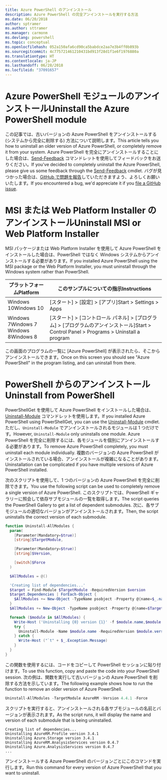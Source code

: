 ```yaml
---
title: Azure PowerShell のアンインストール
description: Azure PowerShell の完全アンインストールを実行する方法
ms.date: 06/20/2018
author: sptramer
ms.author: sttramer
ms.manager: carmonm
ms.devlang: powershell
ms.topic: conceptual
ms.openlocfilehash: 052a150afa6cd90ca5babdce2aa7e3b4ff0b893b
ms.sourcegitcommit: 4c775721461210431bd913f28d1f1e6f1976880a
ms.translationtype: HT
ms.contentlocale: ja-JP
ms.lasthandoff: 06/28/2018
ms.locfileid: "37091657"
---
```

# <a name="uninstall-the-azure-powershell-module"></a><span data-ttu-id="1c5ab-103">Azure PowerShell モジュールのアンインストール</span><span class="sxs-lookup"><span data-stu-id="1c5ab-103">Uninstall the Azure PowerShell module</span></span>

<span data-ttu-id="1c5ab-104">この記事では、古いバージョンの Azure PowerShell をアンインストールする (システムから完全に削除する) 方法について説明します。</span><span class="sxs-lookup"><span data-stu-id="1c5ab-104">This article tells you how to uninstall an older version of Azure PowerShell, or completely remove it from your system.</span></span> <span data-ttu-id="1c5ab-105">Azure PowerShell を完全にアンインストールすることにした場合は、[Send-Feedback](/powershell/module/azurerm.profile/send-feedback) コマンドレットを使用してフィードバックをお送りください。</span><span class="sxs-lookup"><span data-stu-id="1c5ab-105">If you've decided to completely uninstall the Azure PowerShell, please give us some feedback through the [Send-Feedback](/powershell/module/azurerm.profile/send-feedback) cmdlet.</span></span> <span data-ttu-id="1c5ab-106">バグが見つかった場合は、[GitHub で問題を報告](https://github.com/azure/azure-powershell/issues)していただきますよう、よろしくお願いいたします。</span><span class="sxs-lookup"><span data-stu-id="1c5ab-106">If you encountered a bug, we'd appreciate it if you [file a GitHub issue](https://github.com/azure/azure-powershell/issues).</span></span>

# <a name="uninstall-msi-or-web-platform-installer"></a><span data-ttu-id="1c5ab-107">MSI または Web Platform Installer のアンインストール</span><span class="sxs-lookup"><span data-stu-id="1c5ab-107">Uninstall MSI or Web Platform Installer</span></span> 

<span data-ttu-id="1c5ab-108">MSI パッケージまたは Web Platform Installer を使用して Azure PowerShell をインストールした場合は、PowerShell ではなく Windows システムからアンインストールする必要があります。</span><span class="sxs-lookup"><span data-stu-id="1c5ab-108">If you installed Azure PowerShell using the MSI package or the Web Platform Installer, you must uninstall through the Windows system rather than PowerShell.</span></span>
 
| <span data-ttu-id="1c5ab-109">プラットフォーム</span><span class="sxs-lookup"><span data-stu-id="1c5ab-109">Platform</span></span> | <span data-ttu-id="1c5ab-110">このサンプルについての指示</span><span class="sxs-lookup"><span data-stu-id="1c5ab-110">Instructions</span></span> |
|----------|--------------|
| <span data-ttu-id="1c5ab-111">Windows 10</span><span class="sxs-lookup"><span data-stu-id="1c5ab-111">Windows 10</span></span> | <span data-ttu-id="1c5ab-112">[スタート] > [設定] > [アプリ]</span><span class="sxs-lookup"><span data-stu-id="1c5ab-112">Start > Settings > Apps</span></span> |
| <span data-ttu-id="1c5ab-113">Windows 7</span><span class="sxs-lookup"><span data-stu-id="1c5ab-113">Windows 7</span></span> </br><span data-ttu-id="1c5ab-114">Windows 8</span><span class="sxs-lookup"><span data-stu-id="1c5ab-114">Windows 8</span></span> | <span data-ttu-id="1c5ab-115">[スタート] > [コントロール パネル] > [プログラム] > [プログラムのアンインストール]</span><span class="sxs-lookup"><span data-stu-id="1c5ab-115">Start > Control Panel > Programs > Uninstall a program</span></span> |

<span data-ttu-id="1c5ab-116">この画面のプログラムの一覧に [Azure PowerShell] が表示されたら、そこからアンインストールできます。</span><span class="sxs-lookup"><span data-stu-id="1c5ab-116">Once on this screen you should see "Azure PowerShell" in the program listing, and can uninstall from there.</span></span>

# <a name="uninstall-from-powershell"></a><span data-ttu-id="1c5ab-117">PowerShell からのアンインストール</span><span class="sxs-lookup"><span data-stu-id="1c5ab-117">Uninstall from PowerShell</span></span>

<span data-ttu-id="1c5ab-118">PowerShellGet を使用して Azure PowerShell をインストールした場合は、[Uninstall-Module](/powershell/module/powershellget/uninstall-module) コマンドレットを使用します。</span><span class="sxs-lookup"><span data-stu-id="1c5ab-118">If you installed Azure PowerShell using PowerShellGet, you can use the [Uninstall-Module](/powershell/module/powershellget/uninstall-module) cmdlet.</span></span> <span data-ttu-id="1c5ab-119">ただし、`Uninstall-Module` でアンインストールされるモジュールは 1 つだけです。</span><span class="sxs-lookup"><span data-stu-id="1c5ab-119">However, `Uninstall-Module` only uninstalls one module.</span></span> <span data-ttu-id="1c5ab-120">Azure PowerShell を完全に削除するには、各モジュールを個別にアンインストールする必要があります。</span><span class="sxs-lookup"><span data-stu-id="1c5ab-120">To remove Azure PowerShell completely, you must uninstall each module individually.</span></span> <span data-ttu-id="1c5ab-121">複数のバージョンの Azure PowerShell がインストールされている場合、アンインストールが複雑になることがあります。</span><span class="sxs-lookup"><span data-stu-id="1c5ab-121">Uninstallation can be complicated if you have multiple versions of Azure PowerShell installed.</span></span>

<span data-ttu-id="1c5ab-122">次のスクリプトを使用して、1 つのバージョンの Azure PowerShell を完全に削除できます。</span><span class="sxs-lookup"><span data-stu-id="1c5ab-122">You use the following script can be used to completely remove a single version of Azure PowerShell.</span></span> <span data-ttu-id="1c5ab-123">このスクリプトでは、PowerShell ギャラリーに照会して依存サブモジュールの一覧を取得します。</span><span class="sxs-lookup"><span data-stu-id="1c5ab-123">The script queries the PowerShell Gallery to get a list of dependent submodules.</span></span> <span data-ttu-id="1c5ab-124">次に、各サブモジュールの適切なバージョンがアンインストールされます。</span><span class="sxs-lookup"><span data-stu-id="1c5ab-124">Then, the script uninstalls the correct version of each submodule.</span></span>

```powershell
function Uninstall-AllModules {
  param(
    [Parameter(Mandatory=$true)]
    [string]$TargetModule,

    [Parameter(Mandatory=$true)]
    [string]$Version,

    [switch]$Force
  )

  $AllModules = @()

  'Creating list of dependencies...'
  $target = Find-Module $TargetModule -RequiredVersion $version
  $target.Dependencies | ForEach-Object {
    $AllModules += New-Object -TypeName psobject -Property @{name=$_.name; version=$_.requiredversion}
  }
  $AllModules += New-Object -TypeName psobject -Property @{name=$TargetModule; version=$Version}

  foreach ($module in $AllModules) {
    Write-Host ('Uninstalling {0} version {1}' -f $module.name,$module.version)
    try {
      Uninstall-Module -Name $module.name -RequiredVersion $module.version -Force:$Force -ErrorAction Stop
    } catch {
      Write-Host ("`t" + $_.Exception.Message)
    }
  }
}
```

<span data-ttu-id="1c5ab-125">この関数を使用するには、コードをコピーして PowerShell セッションに貼り付けます。</span><span class="sxs-lookup"><span data-stu-id="1c5ab-125">To use this function, copy and paste the code into your PowerShell session.</span></span> <span data-ttu-id="1c5ab-126">次の例は、関数を実行して古いバージョンの Azure PowerShell を削除する方法を示しています。</span><span class="sxs-lookup"><span data-stu-id="1c5ab-126">The following example shows how to run the function to remove an older version of Azure PowerShell.</span></span>

```powershell
Uninstall-AllModules -TargetModule AzureRM -Version 4.4.1 -Force
```

<span data-ttu-id="1c5ab-127">スクリプトを実行すると、アンインストールされる各サブモジュールの名前とバージョンが表示されます。</span><span class="sxs-lookup"><span data-stu-id="1c5ab-127">As the script runs, it will display the name and version of each submodule that is being uninstalled.</span></span>

```output
Creating list of dependencies...
Uninstalling AzureRM.Profile version 3.4.1
Uninstalling Azure.Storage version 3.4.1
Uninstalling AzureRM.AnalysisServices version 0.4.7
Uninstalling Azure.AnalysisServices version 0.4.7
...
```

<span data-ttu-id="1c5ab-128">アンインストールする Azure PowerShell のバージョンごとにこのコマンドを実行します。</span><span class="sxs-lookup"><span data-stu-id="1c5ab-128">Run this command for every version of Azure PowerShell that you want to uninstall.</span></span>